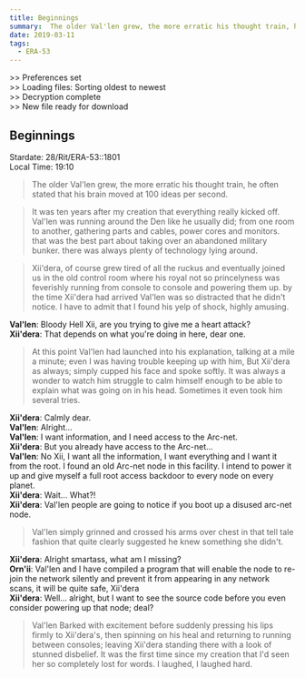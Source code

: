```yaml
---
title: Beginnings
summary:  The older Val'len grew, the more erratic his thought train, he often stated that his brain moved at 100 ideas per second
date: 2019-03-11
tags:
  - ERA-53
---
```


&gt;&gt; Preferences set \
&gt;&gt; Loading files: Sorting oldest to newest \
&gt;&gt; Decryption complete \
&gt;&gt; New file ready for download 

## Beginnings

Stardate: 28/Rit/ERA-53::1801 <br>
Local Time: 19:10

>The older Val'len grew, the more erratic his thought train, he often stated that his brain moved at 100 ideas per second. 

>It was ten years after my creation that everything really kicked off. Val'len was running around the Den like he usually did; from one room to another, gathering parts and cables, power cores and monitors. that was the best part about taking over an abandoned military bunker. there was always plenty of technology lying around. 

>Xii'dera, of course grew tired of all the ruckus and eventually joined us in the old control room where his royal not so princelyness was feverishly running from console to console and powering them up. by the time Xii'dera had arrived Val'len was so distracted that he didn't notice. I have to admit that I found his yelp of shock, highly amusing. 

**Val'len**: Bloody Hell Xii, are you trying to give me a heart attack?<br>
**Xii'dera**: That depends on what you're doing in here, dear one.

>At this point Val'len had launched into his explanation, talking at a mile a minute; even I was having trouble keeping up with him, But Xii'dera as always; simply cupped his face and spoke softly.
>It was always a wonder to watch him struggle to calm himself enough to be able to explain what was going on in his head. Sometimes it even took him several tries.

**Xii'dera**: Calmly dear.<br>
**Val'len**: Alright... <br>
**Val'len**: I want information, and I need access to the Arc-net.<br>
**Xii'dera**: But you already have access to the Arc-net...<br>
**Val'len**: No Xii, I want all the information, I want everything and I want it from the root. I found an old Arc-net node in this facility.  I intend to power it up and give myself a full root access backdoor to every node on every planet.<br>
**Xii'dera**: Wait... What?!<br>
**Xii'dera**: Val'len people are going to notice if you boot up a disused arc-net node.<br>

>Val'len simply grinned and crossed his arms over chest in that tell tale fashion that quite clearly suggested he knew something she didn't.

**Xii'dera**: Alright smartass, what am I missing?<br>
**Orn'ii**: Val'len and I have compiled a program that will enable the node to re-join the network silently and prevent it from appearing in any network scans, it will be quite safe, Xii'dera <br>
**Xii'dera**: Well... alright, but I want to see the source code before you even consider powering up that node; deal?

>Val'len Barked with excitement before suddenly pressing his lips firmly to Xii'dera's, then spinning on his heal and returning to running between consoles; leaving Xii'dera standing there with a look of stunned disbelief. It was the first time since my creation that I'd seen her so completely lost for words. I laughed, I laughed hard. 










